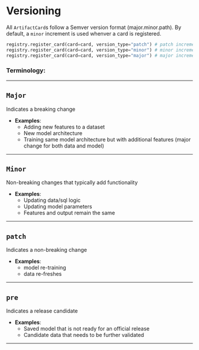 # Versioning

All `ArtifactCard`s follow a Semver version format (major.minor.path). By default, a `minor` increment is used whenver a card is registered. 

```python
registry.register_card(card=card, version_type="patch") # patch increment 1.0.0 -> 1.0.1
registry.register_card(card=card, version_type="minor") # minor increment (default) 1.0.0 -> 1.1.0
registry.register_card(card=card, version_type="major") # major increment 1.0.0 -> 2.0.0
```

### Terminology:

---
## `Major`
Indicates a breaking change

- **Examples**:
    * Adding new features to a dataset
    * New model architecture
    * Training same model architecture but with additional features (major change for both data and model)

---
## `Minor`
Non-breaking changes that typically add functionality

- **Examples**:
    * Updating data/sql logic
    * Updating model parameters
    * Features and output remain the same

---
## `patch`
Indicates a non-breaking change

- **Examples**:
    * model re-training
    * data re-freshes

---
## `pre`
Indicates a release candidate

- **Examples**:
    * Saved model that is not ready for an official release
    * Candidate data that needs to be further validated
---